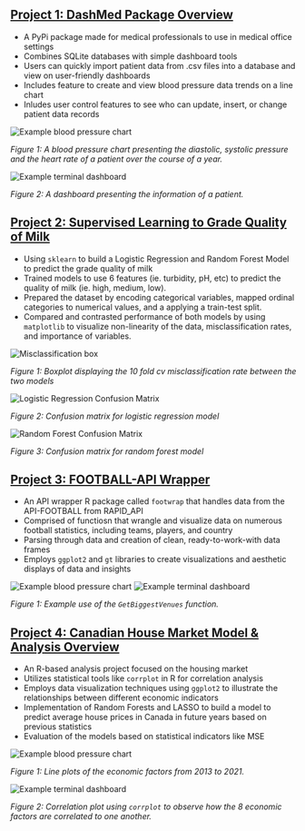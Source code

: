 ## [Project 1: DashMed Package Overview](https://github.com/mattangoh/DashMed)
* A PyPi package made for medical professionals to use in medical office settings
* Combines SQLite databases with simple dashboard tools
* Users can quickly import patient data from .csv files into a database and view on user-friendly dashboards
* Includes feature to create and view blood pressure data trends on a line chart
* Inludes user control features to see who can update, insert, or change patient data records

![Example blood pressure chart](/images/bloodpressure.png)

*Figure 1: A blood pressure chart presenting the diastolic, systolic pressure and the heart rate of a patient over the course of a year.*

![Example terminal dashboard](/images/dashboard.png)

*Figure 2: A dashboard presenting the information of a patient.*

## [Project 2: Supervised Learning to Grade Quality of Milk](https://github.com/shaytran/DATA572_PROJECT.git)

* Using `sklearn` to build a Logistic Regression and Random Forest Model to predict the grade quality of milk
* Trained models to use 6 features (ie. turbidity, pH, etc) to predict the quality of milk (ie. high, medium, low).
* Prepared the dataset by encoding categorical variables, mapped ordinal categories to numerical values, and a applying a train-test split.
* Compared and contrasted performance of both models by using `matplotlib` to visualize non-linearity of the data, misclassification rates, and importance of variables.

![Misclassification box](/images/box.png)

*Figure 1: Boxplot displaying the 10 fold cv misclassification rate between the two models*

![Logistic Regression Confusion Matrix](images/lr_cm.png)

*Figure 2: Confusion matrix for logistic regression model*

![Random Forest Confusion Matrix](images/rf_cm.png)

*Figure 3: Confusion matrix for random forest model*

## [Project 3: FOOTBALL-API Wrapper](https://github.com/shaytran/footwrap.git)

* An API wrapper R package called `footwrap` that handles data from the API-FOOTBALL from RAPID_API
* Comprised of functiosn that wrangle and visualize data on numerous football statistics, including teams, players, and country
* Parsing through data and creation of clean, ready-to-work-with data frames
* Employs `ggplot2` and `gt` libraries to create visualizations and aesthetic displays of data and insights


![Example blood pressure chart](/images/func.png)
![Example terminal dashboard](/images/bar.png)

*Figure 1: Example use of the `GetBiggestVenues` function.*

## [Project 4: Canadian House Market Model & Analysis Overview](https://github.com/shaytran/housemarket_analysis.git)

* An R-based analysis project focused on the housing market
* Utilizes statistical tools like `corrplot` in R for correlation analysis
* Employs data visualization techniques using `ggplot2` to illustrate the relationships between different economic indicators
* Implementation of Random Forests and LASSO to build a model to predict average house prices in Canada in future years based on previous statistics
* Evaluation of the models based on statistical indicators like MSE

![Example blood pressure chart](/images/economicfactors_plots.png)

*Figure 1: Line plots of the economic factors from 2013 to 2021.*

![Example terminal dashboard](/images/corr.png)

*Figure 2: Correlation plot using `corrplot` to observe how the 8 economic factors are correlated to one another.*
